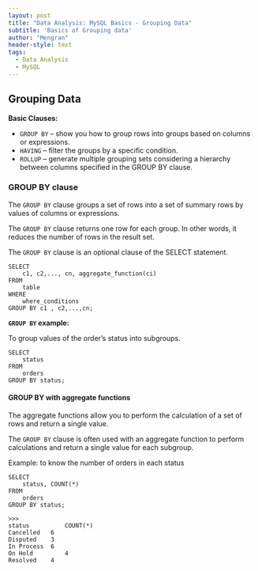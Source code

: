 ```yaml
---
layout: post
title: "Data Analysis: MySQL Basics - Grouping Data"
subtitle: 'Basics of Grouping data'
author: "Mengran"
header-style: text
tags:
  - Data Analysis
  - MySQL
---
```


## Grouping Data

**Basic Clauses:**
- `GROUP BY` – show you how to group rows into groups based on columns or expressions.
- `HAVING` – filter the groups by a specific condition.
- `ROLLUP` –  generate multiple grouping sets considering a hierarchy between columns specified in the GROUP BY clause.

### GROUP BY clause

The `GROUP BY` clause groups a set of rows into a set of summary rows by values of columns or expressions. 

The `GROUP BY` clause returns one row for each group. In other words, it reduces the number of rows in the result set.

The `GROUP BY` clause is an optional clause of the SELECT statement. 

```vim
SELECT 
    c1, c2,..., cn, aggregate_function(ci)
FROM
    table
WHERE
    where_conditions
GROUP BY c1 , c2,...,cn;
```

**`GROUP BY` example:**

To group values of the order’s status into subgroups.

```vim
SELECT 
    status
FROM
    orders
GROUP BY status;
```

#### GROUP BY with aggregate functions

The aggregate functions allow you to perform the calculation of a set of rows and return a single value. 

The `GROUP BY` clause is often used with an aggregate function to perform calculations and return a single value for each subgroup.

Example: to know the number of orders in each status

```vim
SELECT 
    status, COUNT(*)
FROM
    orders
GROUP BY status;

>>>
status	        COUNT(*)
Cancelled	6
Disputed	3
In Process	6
On Hold	        4
Resolved	4
```




